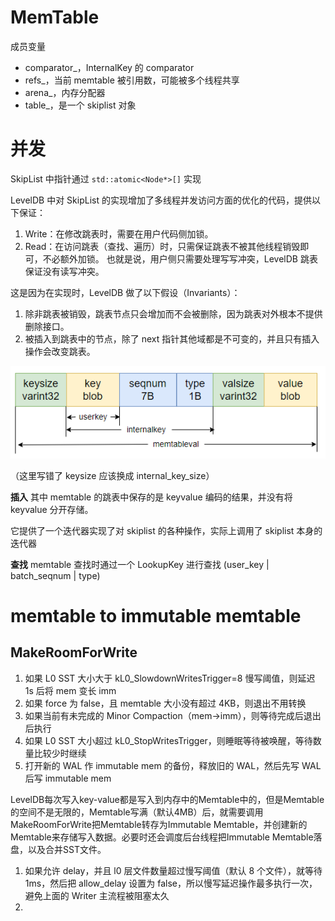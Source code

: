 # MemTable

成员变量

- comparator_，InternalKey 的 comparator
- refs_，当前 memtable 被引用数，可能被多个线程共享
- arena_，内存分配器
- table_，是一个 skiplist 对象

# 并发

SkipList 中指针通过 `std::atomic<Node*>[]` 实现

LevelDB 中对 SkipList 的实现增加了多线程并发访问方面的优化的代码，提供以下保证：

1. Write：在修改跳表时，需要在用户代码侧加锁。
2. Read：在访问跳表（查找、遍历）时，只需保证跳表不被其他线程销毁即可，不必额外加锁。
也就是说，用户侧只需要处理写写冲突，LevelDB 跳表保证没有读写冲突。

这是因为在实现时，LevelDB 做了以下假设（Invariants）：

1. 除非跳表被销毁，跳表节点只会增加而不会被删除，因为跳表对外根本不提供删除接口。
2. 被插入到跳表中的节点，除了 next 指针其他域都是不可变的，并且只有插入操作会改变跳表。

![](./img/keyvalformat.png)


（这里写错了 keysize 应该换成 internal_key_size）

**插入**
其中 memtable 的跳表中保存的是 keyvalue 编码的结果，并没有将 keyvalue 分开存储。

它提供了一个迭代器实现了对 skiplist 的各种操作，实际上调用了 skiplist 本身的迭代器

**查找**
memtable 查找时通过一个 LookupKey 进行查找 (user_key | batch_seqnum | type)

# memtable to immutable memtable

## MakeRoomForWrite

1. 如果 L0 SST 大小大于 kL0_SlowdownWritesTrigger=8 慢写阈值，则延迟 1s 后将 mem 变长 imm
2. 如果 force 为 false，且 memtable 大小没有超过 4KB，则退出不用转换
3. 如果当前有未完成的 Minor Compaction（mem->imm），则等待完成后退出后执行
4. 如果 L0 SST 大小超过 kL0_StopWritesTrigger，则睡眠等待被唤醒，等待数量比较少时继续
5. 打开新的 WAL 作 immutable mem 的备份，释放旧的 WAL，然后先写 WAL 后写 immutable mem

LevelDB每次写入key-value都是写入到内存中的Memtable中的，但是Memtable的空间不是无限的，Memtable写满（默认4MB）后，就需要调用MakeRoomForWrite把Memtable转存为Immutable Memtable，并创建新的Memtable来存储写入数据。必要时还会调度后台线程把Immutable Memtable落盘，以及合并SST文件。

1. 如果允许 delay，并且 l0 层文件数量超过慢写阈值（默认 8 个文件），就等待 1ms，然后把 allow_delay 设置为 false，所以慢写延迟操作最多执行一次，避免上面的 Writer 主流程被阻塞太久
2. 